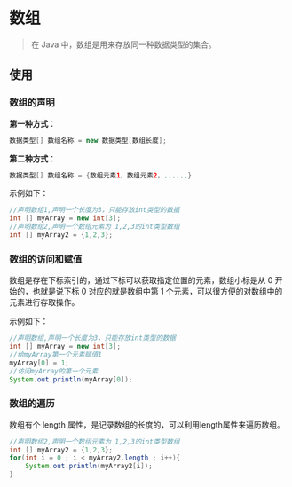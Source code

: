 # 数组

> 在 Java 中，数组是用来存放同一种数据类型的集合。

## 使用

### 数组的声明

**第一种方式**：

```java
数据类型[] 数组名称 = new 数据类型[数组长度];
```

**第二种方式**：

```java
数据类型[] 数组名称 = {数组元素1，数组元素2，......}
```

示例如下：

```java
//声明数组1,声明一个长度为3，只能存放int类型的数据
int [] myArray = new int[3];
//声明数组2,声明一个数组元素为 1,2,3的int类型数组
int [] myArray2 = {1,2,3};
```

### 数组的访问和赋值

数组是存在下标索引的，通过下标可以获取指定位置的元素，数组小标是从 0 开始的，也就是说下标 0 对应的就是数组中第 1 个元素，可以很方便的对数组中的元素进行存取操作。

示例如下：

```java
//声明数组,声明一个长度为3，只能存放int类型的数据
int [] myArray = new int[3];
//给myArray第一个元素赋值1
myArray[0] = 1;
//访问myArray的第一个元素
System.out.println(myArray[0]);
```

### 数组的遍历

数组有个 length 属性，是记录数组的长度的，可以利用length属性来遍历数组。

```java
//声明数组2,声明一个数组元素为 1,2,3的int类型数组
int [] myArray2 = {1,2,3};
for(int i = 0 ; i < myArray2.length ; i++){
    System.out.println(myArray2[i]);
}
```

